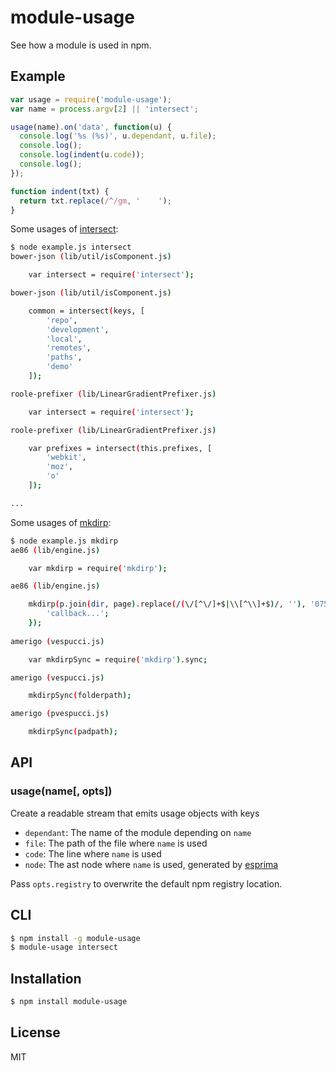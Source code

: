 
# module-usage

See how a module is used in npm.

## Example

```js
var usage = require('module-usage');
var name = process.argv[2] || 'intersect';

usage(name).on('data', function(u) {
  console.log('%s (%s)', u.dependant, u.file);
  console.log();
  console.log(indent(u.code));
  console.log();
});

function indent(txt) {
  return txt.replace(/^/gm, '    ');
}
```

Some usages of [intersect](http://npmjs.org/intersect):

```bash
$ node example.js intersect
bower-json (lib/util/isComponent.js)

    var intersect = require('intersect');

bower-json (lib/util/isComponent.js)

    common = intersect(keys, [
        'repo',
        'development',
        'local',
        'remotes',
        'paths',
        'demo'
    ]);

roole-prefixer (lib/LinearGradientPrefixer.js)

    var intersect = require('intersect');

roole-prefixer (lib/LinearGradientPrefixer.js)

    var prefixes = intersect(this.prefixes, [
        'webkit',
        'moz',
        'o'
    ]);

...
```

Some usages of [mkdirp](http://npmjs.org/mkdirp):

```bash
$ node example.js mkdirp
ae86 (lib/engine.js)

    var mkdirp = require('mkdirp');

ae86 (lib/engine.js)

    mkdirp(p.join(dir, page).replace(/(\/[^\/]+$|\\[^\\]+$)/, ''), '0755', function (err) {
        'callback...';
    });
    
amerigo (vespucci.js)

    var mkdirpSync = require('mkdirp').sync;

amerigo (vespucci.js)

    mkdirpSync(folderpath);

amerigo (pvespucci.js)

    mkdirpSync(padpath);

```

## API

### usage(name[, opts])

Create a readable stream that emits usage objects with keys

* `dependant`: The name of the module depending on `name`
* `file`: The path of the file where `name` is used
* `code`: The line where `name` is used
* `node`: The ast node where `name` is used, generated by [esprima](http://npmjs.org/esprima)

Pass `opts.registry` to overwrite the default npm registry location.

## CLI

```bash
$ npm install -g module-usage
$ module-usage intersect
```

## Installation

```bash
$ npm install module-usage
```

## License

  MIT
